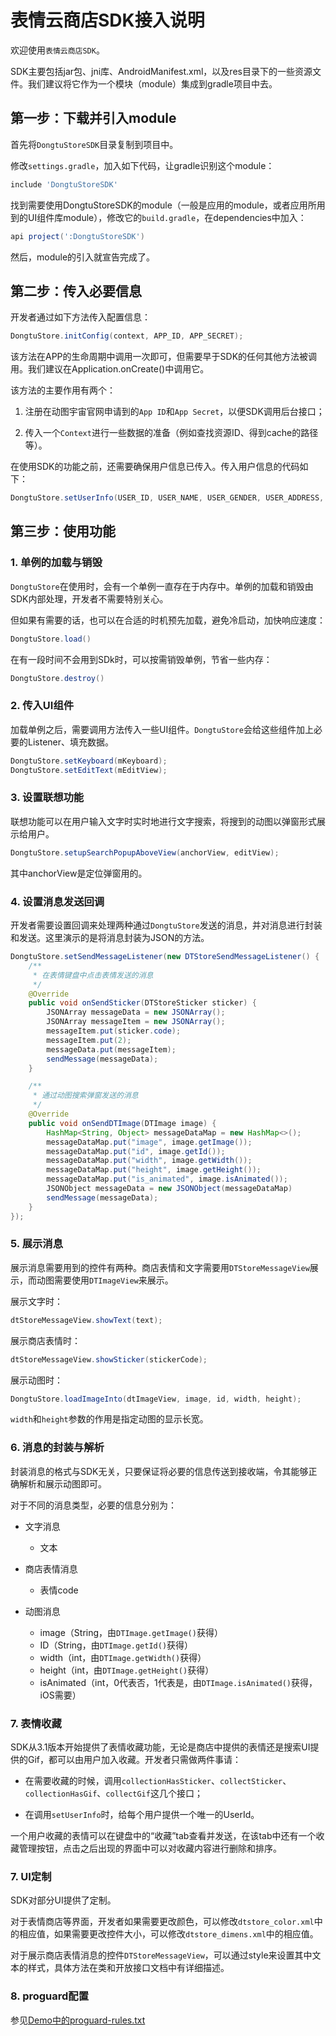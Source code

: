 # 表情云商店SDK接入说明

欢迎使用`表情云商店SDK`。

SDK主要包括jar包、jni库、AndroidManifest.xml，以及res目录下的一些资源文件。我们建议将它作为一个模块（module）集成到gradle项目中去。

## 第一步：下载并引入module

首先将`DongtuStoreSDK`目录复制到项目中。

修改`settings.gradle`，加入如下代码，让gradle识别这个module：

```groovy
include 'DongtuStoreSDK'
```

找到需要使用DongtuStoreSDK的module（一般是应用的module，或者应用所用到的UI组件库module），修改它的`build.gradle`，在dependencies中加入：

```groovy
api project(':DongtuStoreSDK')
```

然后，module的引入就宣告完成了。

## 第二步：传入必要信息

开发者通过如下方法传入配置信息：

```java
DongtuStore.initConfig(context, APP_ID, APP_SECRET);
```

该方法在APP的生命周期中调用一次即可，但需要早于SDK的任何其他方法被调用。我们建议在Application.onCreate()中调用它。

该方法的主要作用有两个：

1. 注册在动图宇宙官网申请到的`App ID`和`App Secret`，以便SDK调用后台接口；

2. 传入一个`Context`进行一些数据的准备（例如查找资源ID、得到cache的路径等）。

在使用SDK的功能之前，还需要确保用户信息已传入。传入用户信息的代码如下：

```java
DongtuStore.setUserInfo(USER_ID, USER_NAME, USER_GENDER, USER_ADDRESS, USER_EMAIL, USER_PHONE, EXTRA_INFO);
```

## 第三步：使用功能

### 1. 单例的加载与销毁

`DongtuStore`在使用时，会有一个单例一直存在于内存中。单例的加载和销毁由SDK内部处理，开发者不需要特别关心。

但如果有需要的话，也可以在合适的时机预先加载，避免冷启动，加快响应速度：

```java
DongtuStore.load()
```

在有一段时间不会用到SDk时，可以按需销毁单例，节省一些内存：

```java
DongtuStore.destroy()
```

### 2. 传入UI组件

加载单例之后，需要调用方法传入一些UI组件。`DongtuStore`会给这些组件加上必要的Listener、填充数据。

```java
DongtuStore.setKeyboard(mKeyboard);
DongtuStore.setEditText(mEditView);
```

### 3. 设置联想功能

联想功能可以在用户输入文字时实时地进行文字搜索，将搜到的动图以弹窗形式展示给用户。

```java
DongtuStore.setupSearchPopupAboveView(anchorView, editView);
```

其中anchorView是定位弹窗用的。

### 4. 设置消息发送回调

开发者需要设置回调来处理两种通过`DongtuStore`发送的消息，并对消息进行封装和发送。这里演示的是将消息封装为JSON的方法。

```java
DongtuStore.setSendMessageListener(new DTStoreSendMessageListener() {
    /**
     * 在表情键盘中点击表情发送的消息
     */
    @Override
    public void onSendSticker(DTStoreSticker sticker) {
        JSONArray messageData = new JSONArray();
        JSONArray messageItem = new JSONArray();
        messageItem.put(sticker.code);
        messageItem.put(2);
        messageData.put(messageItem);
        sendMessage(messageData);
    }

    /**
     * 通过动图搜索弹窗发送的消息
     */
    @Override
    public void onSendDTImage(DTImage image) {
        HashMap<String, Object> messageDataMap = new HashMap<>();
        messageDataMap.put("image", image.getImage());
        messageDataMap.put("id", image.getId());
        messageDataMap.put("width", image.getWidth());
        messageDataMap.put("height", image.getHeight());
        messageDataMap.put("is_animated", image.isAnimated());
        JSONObject messageData = new JSONObject(messageDataMap)
        sendMessage(messageData);
    }
});
```
### 5. 展示消息

展示消息需要用到的控件有两种。商店表情和文字需要用`DTStoreMessageView`展示，而动图需要使用`DTImageView`来展示。

展示文字时：

```java
dtStoreMessageView.showText(text);
```

展示商店表情时：

```java
dtStoreMessageView.showSticker(stickerCode);
```

展示动图时：

```java
DongtuStore.loadImageInto(dtImageView, image, id, width, height);
```

`width`和`height`参数的作用是指定动图的显示长宽。

### 6. 消息的封装与解析

封装消息的格式与SDK无关，只要保证将必要的信息传送到接收端，令其能够正确解析和展示动图即可。

对于不同的消息类型，必要的信息分别为：

* 文字消息
    * 文本

* 商店表情消息
    * 表情code

* 动图消息
    * image（String，由`DTImage.getImage()`获得）
    * ID（String，由`DTImage.getId()`获得）
    * width（int，由`DTImage.getWidth()`获得）
    * height（int，由`DTImage.getHeight()`获得）
    * isAnimated（int，0代表否，1代表是，由`DTImage.isAnimated()`获得，iOS需要）

### 7. 表情收藏

SDK从3.1版本开始提供了表情收藏功能，无论是商店中提供的表情还是搜索UI提供的Gif，都可以由用户加入收藏。开发者只需做两件事请：

* 在需要收藏的时候，调用`collectionHasSticker`、`collectSticker`、`collectionHasGif`、`collectGif`这几个接口；

* 在调用`setUserInfo`时，给每个用户提供一个唯一的UserId。

一个用户收藏的表情可以在键盘中的“收藏”tab查看并发送，在该tab中还有一个收藏管理按钮，点击之后出现的界面中可以对收藏内容进行删除和排序。

### 7. UI定制

SDK对部分UI提供了定制。

对于表情商店等界面，开发者如果需要更改颜色，可以修改`dtstore_color.xml`中的相应值，如果需要更改控件大小，可以修改`dtstore_dimens.xml`中的相应值。

对于展示商店表情消息的控件`DTStoreMessageView`，可以通过style来设置其中文本的样式，具体方法在类和开放接口文档中有详细描述。

### 8. proguard配置

参见[Demo中的proguard-rules.txt](https://github.com/siyanhui/dongtustore-demo-android/blob/master/demo_store/proguard-rules.txt)
